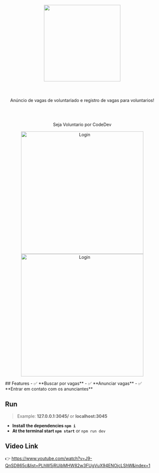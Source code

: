 <h1 align="center">
</br>
  <img src="./assets/img/logo.png" width="250">
</br>
</br>
</h1>
<p align="center">Anúncio de vagas de voluntariado e registro de vagas para voluntarios!</p>
</br>
</br>
<p align="center">Seja Voluntario por CodeDev</p>

<p align="center">
  <img src="/docs/home.png" width=400 title="Login">
  <img src="/docs/sorteio.png" width=400 title="Login">
</p>
## Features
- ✅ **Buscar por vagas**
- ✅ **Anunciar vagas**
- ✅ **Entrar em contato com os anunciantes**

## Run
> Example: **127.0.0.1:3045/** or **localhost:3045**

- **Install the dependencies `npm i`**
- **At the terminal start `npm start`** or `npm run dev`

## Video Link
👉 https://www.youtube.com/watch?v=J9-QnSD865c&list=PLhW5jRUibMHW82w3FUgVuX94ENOjcLShW&index=1
